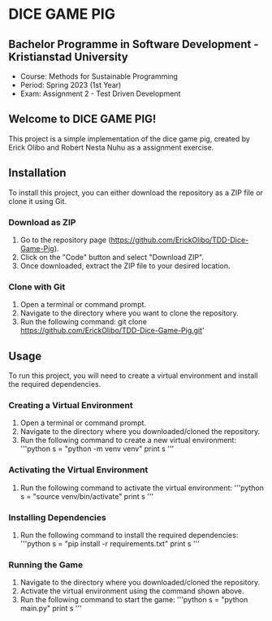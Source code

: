 # DICE GAME PIG

## Bachelor Programme in Software Development - Kristianstad University
- Course: Methods for Sustainable Programming
- Period: Spring 2023 (1st Year)
- Exam: Assignment 2 - Test Driven Development

## Welcome to DICE GAME PIG!
This project is a simple implementation of the dice game pig, created by Erick Olibo and Robert Nesta Nuhu as a assignment exercise.

## Installation
To install this project, you can either download the repository as a ZIP file or clone it using Git.

### Download as ZIP
1. Go to the repository page (https://github.com/ErickOlibo/TDD-Dice-Game-Pig).
2. Click on the "Code" button and select "Download ZIP".
3. Once downloaded, extract the ZIP file to your desired location.

### Clone with Git
1. Open a terminal or command prompt.
2. Navigate to the directory where you want to clone the repository.
3. Run the following command: git clone https://github.com/ErickOlibo/TDD-Dice-Game-Pig.git' 


## Usage
To run this project, you will need to create a virtual environment and install the required dependencies.

### Creating a Virtual Environment
1. Open a terminal or command prompt.
2. Navigate to the directory where you downloaded/cloned the repository.
3. Run the following command to create a new virtual environment:
'''python
s = "python -m venv venv"
print s
'''


### Activating the Virtual Environment
1. Run the following command to activate the virtual environment:
'''python
s = "source venv/bin/activate"
print s
'''

### Installing Dependencies
1. Run the following command to install the required dependencies:
'''python
s = "pip install -r requirements.txt"
print s
'''


### Running the Game
1. Navigate to the directory where you downloaded/cloned the repository.
2. Activate the virtual environment using the command shown above.
3. Run the following command to start the game:
'''python
s = "python main.py"
print s
'''
